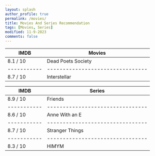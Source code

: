 ```yaml
---
layout: splash
author_profile: true
permalink: /movies/
title: Movies And Series Recommendation
tags: [Movies, Series]
modified: 11-9-2023
comments: false
---
```



|**IMDB**   | **Movies**                     |
|-----------|--------------------------------|
|8.1 / 10   | Dead Poets Society             |
|-----------|--------------------------------|
|8.7 / 10   |Interstellar                    |



|**IMDB**   | **Series**                     |
|-----------|--------------------------------|
|8.9 / 10   | Friends                        |
|-----------|--------------------------------|
|8.6 / 10   | Anne With an E                 |
|-----------|--------------------------------|
|8.7 / 10   | Stranger Things                |
|-----------|--------------------------------|
|8.3 / 10   | HIMYM                          |
